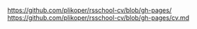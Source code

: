 https://github.com/plikoper/rsschool-cv/blob/gh-pages/
https://github.com/plikoper/rsschool-cv/blob/gh-pages/cv.md
